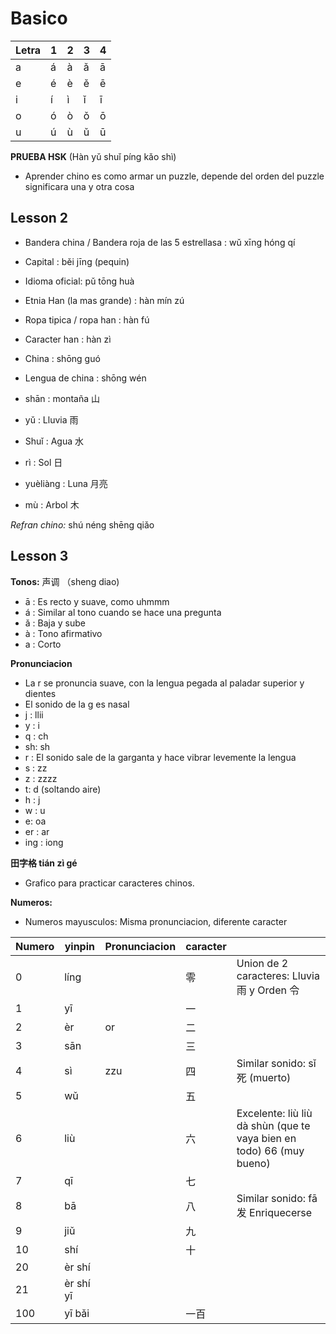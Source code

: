 # Basico
| Letra | 1 | 2 | 3 | 4 |
| ---- | ---- | ---- | ---- | ---- |
| a | á | à | ǎ | ā |
| e | é | è | ě | ē |
| i | í | ì | ǐ | ī |
| o | ó | ò | ǒ | ō |
| u | ú | ù | ǔ | ū |

**PRUEBA HSK** (Hàn yǔ shuǐ píng kǎo shì)
- Aprender chino es como armar un puzzle, depende del orden del puzzle significara una y otra cosa

## Lesson 2

- Bandera china / Bandera roja de las 5 estrellasa : wǔ xīng hóng qí
- Capital : běi jīng (pequin)
- Idioma oficial: pǔ tōng huà
- Etnia Han (la mas grande) : hàn mín zú
- Ropa tipica / ropa han :  hàn fú
- Caracter han : hàn zì
- China : shōng guó
- Lengua de china : shōng wén

- shān : montaña   山
- yǔ : Lluvia   雨
- Shuǐ : Agua  水
- rì : Sol  日
- yuèliàng : Luna  月亮
- mù : Arbol 木

*Refran chino:* shú néng shēng qiǎo

## Lesson 3

**Tonos:** 声调 （sheng diao)
- ā : Es recto y suave, como uhmmm
- á : Similar al tono cuando se hace una pregunta
- ǎ : Baja y sube
- à : Tono afirmativo 
- a : Corto 

**Pronunciacion**
- La r se pronuncia suave, con la lengua pegada al paladar superior y dientes 
- El sonido de la g es nasal
- j : llii
- y : i
- q : ch
- sh: sh
- r : El sonido sale de la garganta y hace vibrar levemente la lengua
- s : zz
- z : zzzz
- t: d (soltando aire)
- h : j
- w : u
- e: oa
- er : ar
- ing : iong

**田字格  tián zì gé**
- Grafico para practicar caracteres chinos. 

**Numeros:**

- Numeros mayusculos: Misma pronunciacion, diferente caracter

| Numero | yinpin | Pronunciacion | caracter |  |
| ---- | ---- | ---- | ---- | ---- |
| 0 | líng |  | 零 | Union de 2 caracteres: Lluvia 雨 y Orden  令 |
| 1 | yī |  | 一 |  |
| 2 | èr | or | 二 |  |
| 3 | sān |  | 三 |  |
| 4 | sì | zzu | 四 | Similar sonido: sǐ 死 (muerto) |
| 5 | wǔ |  | 五 |  |
| 6 | liù |  | 六 | Excelente: liù liù dà shùn (que te vaya bien en todo) 66 (muy bueno) |
| 7 | qī |  | 七 |  |
| 8 | bā |  | 八 | Similar sonido:  fā 发 Enriquecerse |
| 9 | jiǔ |  | 九 |  |
| 10 | shí |  | 十 |  |
| 20 | èr shí |  |  |  |
| 21 | èr shí yī |  |  |  |
| 100 | yī bǎi |  | 一百 |  |

